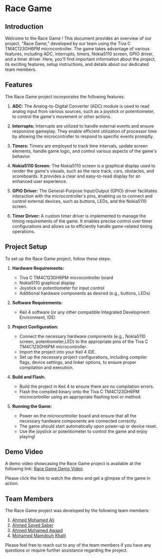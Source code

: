 # Race Game

## Introduction

Welcome to the Race Game ! This document provides an overview of our project, "Race Game," developed by our  team using the Tiva C TM4C123GH6PM microcontroller. The game takes advantage of various features, including ADC, interrupts, timers, Nokia5110 screen, GPIO driver, and a timer driver. Here, you'll find important information about the project, its exciting features, setup instructions, and details about our dedicated team members.

## Features

The Race Game project incorporates the following features:

1. **ADC:** The Analog-to-Digital Converter (ADC) module is used to read analog input from various sources, such as a joystick or potentiometer, to control the game's movement or other actions.

2. **Interrupts:** Interrupts are utilized to handle external events and ensure responsive gameplay. They enable efficient utilization of processor time by allowing the microcontroller to respond to specific events promptly.

3. **Timers:** Timers are employed to track time intervals, update screen elements, handle game logic, and control various aspects of the game's behavior.

4. **Nokia5110 Screen:** The Nokia5110 screen is a graphical display used to render the game's visuals, such as the race track, cars, obstacles, and scoreboards. It provides a clear and easy-to-read display for an enhanced user experience.

5. **GPIO Driver:** The General-Purpose Input/Output (GPIO) driver facilitates interaction with the microcontroller's pins, enabling us to connect and control external devices, such as buttons, LEDs, and the Nokia5110 screen.

6. **Timer Driver:** A custom timer driver is implemented to manage the timing requirements of the game. It enables precise control over timer configurations and allows us to efficiently handle game-related timing operations.

## Project Setup

To set up the Race Game project, follow these steps:

1. **Hardware Requirements:**
   - Tiva C TM4C123GH6PM microcontroller board
   - Nokia5110 graphical display
   - Joystick or potentiometer for input control
   - Additional hardware components as desired (e.g., buttons, LEDs)

2. **Software Requirements:**
   - Keil 4 software (or any other compatible Integrated Development Environment, IDE)

3. **Project Configuration:**
   - Connect the necessary hardware components (e.g., Nokia5110 screen, potentiometer,LED) to the appropriate pins of the Tiva C TM4C123GH6PM microcontroller.
   - Import the project into your Keil 4 IDE.
   - Set up the necessary project configurations, including compiler flags, device settings, and linker options, to ensure proper compilation and execution.

4. **Build and Flash:**
   - Build the project in Keil 4 to ensure there are no compilation errors.
   - Flash the compiled binary onto the Tiva C TM4C123GH6PM microcontroller using an appropriate flashing tool or method.

5. **Running the Game:**
   - Power on the microcontroller board and ensure that all the necessary hardware components are connected correctly.
   - The game should start automatically upon power-up or device reset.
   - Use the joystick or potentiometer to control the game and enjoy playing!

## Demo Video

A demo video showcasing the Race Game project is available at the following link: [Race Game Demo Video](https://www.youtube.com/watch?v=tWmYWelguOM)

Please click the link to watch the demo and get a glimpse of the game in action.

## Team Members

The Race Game project was developed by the following team members:

1. [Ahmed Mohamed Ali](https://github.com/ahmedaliv)
2. [Ahmed Sayed Saber](https://github.com/ahmed1958)
3. [Ahmed Mohamed Awaad](https://github.com/Ahmed-Awwad99)
4. [Mohamed Mamdouh Khalil](https://github.com/mohamedmamdouh22)

Please feel free to reach out to any of the team members if you have any questions or require further assistance regarding the project.

